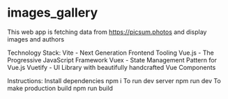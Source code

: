 # images_gallery

This web app is fetching data from https://picsum.photos and display images and authors

Technology Stack:
Vite - Next Generation Frontend Tooling
Vue.js - The Progressive JavaScript Framework
Vuex - State Management Pattern for Vue.js
Vuetify - UI Library with beautifully handcrafted Vue Components

Instructions:
Install dependencies npm i
To run dev server npm run dev
To make production build npm run build
